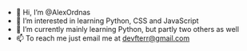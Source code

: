 - 👋 Hi, I’m @AlexOrdnas
- 👀 I’m interested in learning Python, CSS and JavaScript
- 🌱 I’m currently mainly learning Python, but partly two others as well
- 📫 To reach me just email me at devfterr@gmail.com
